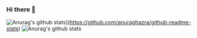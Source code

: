 ### Hi there 👋

![Anurag's github stats](https://github-readme-stats.vercel.app/api?username=hossi-py)](https://github.com/anuraghazra/github-readme-stats)
![Anurag's github stats](https://github-readme-stats.vercel.app/api?username=anuraghazra&show_icons=true&theme=radical)

